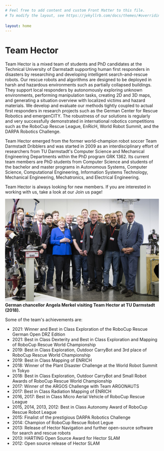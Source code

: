 ```yaml
---
# Feel free to add content and custom Front Matter to this file.
# To modify the layout, see https://jekyllrb.com/docs/themes/#overriding-theme-defaults

layout: home
---
```


# Team Hector

Team Hector is a mixed team of students and PhD candidates at the Technical University of Darmstadt supporting human first responders in disasters by researching and developing intelligent search-and-rescue robots.
Our rescue robots and algorithms are designed to be deployed in harsh and hazardous environments such as partially collapsed buildings. They support local responders by autonomously exploring unknown environments, performing manipulation tasks, creating 2D and 3D maps, and generating a situation overview with localized victims and hazard materials.
We develop and evaluate our methods tightly coupled to actual first responders in research projects such as the German Center for Rescue Robotics and emergenCITY. 
The robustness of our solutions is regularly and very successfully demonstrated in international robotics competitions such as the RoboCup Rescue League, EnRicH, World Robot Summit, and the DARPA Robotics Challenge.

Team Hector emerged from the former world-champion robot soccer Team Darmstadt Dribblers and was started in 2009 as an interdisciplinary effort of researchers from TU Darmstadt's Computer Science and Mechanical Engineering Departments within the PhD program GRK 1362. Its current team members are PhD students from Computer Science and students of the bachelor and master programs in Autonomous Systems, Computer Science, Computational Engineering, Information Systems Technology, Mechanical Engineering, Mechatronics, and Electrical Engineering. 

Team Hector is always looking for new members. If you are interested in working with us, take a look at our Join us page!

![Press Photo of Team Hector with former German chancellor Angela Merkel.](assets/images/team_hector_group_picture_small.jpg)  
**German chancellor Angela Merkel visiting Team Hector at TU Darmstadt (2018).**

Some of the team's achievements are:

* 2021: Winner and Best in Class Exploration of the RoboCup Rescue German Open DRZ Edition   
* 2021: Best in Class Dexterity and Best in Class Exploration and Mapping of RoboCup Rescue World Championship
* 2019: Best in Class Exploration, Outdoor CarryBot and 3rd place of RoboCup Rescue World Championship
* 2019: Best in Class Mapping of ENRICH
* 2018: Winner of the Plant Disaster Challenge at the World Robot Summit in Tokyo
* 2018: Best in Class Exploration, Outdoor CarryBot and Small Robot Awards of RoboCup Rescue World Championship
* 2017: Winner of the ARGOS Challenge with Team ARGONAUTS
* 2017: Best in Class Radiation Mapping of ENRICH
* 2016, 2017: Best in Class Micro Aerial Vehicle of RoboCup Rescue League
* 2015, 2014, 2013, 2012: Best in Class Autonomy Award of RoboCup Rescue Robot League 
* 2015: Finalist of the prestigious DARPA Robotics Challenge
* 2014: Champion of RoboCup Rescue Robot Legue
* 2013: Release of Hector Navigation and further open-source software for search and rescue robots
* 2013: HARTING Open Source Award for Hector SLAM
* 2012: Open source release of Hector SLAM
